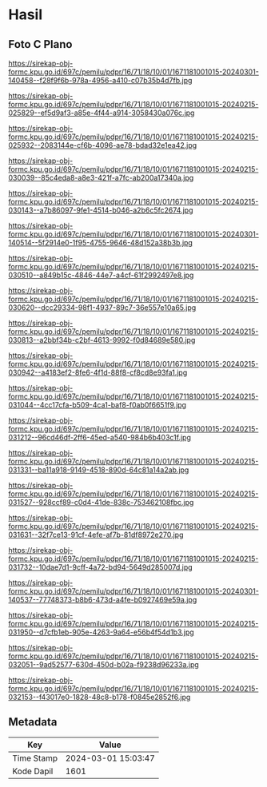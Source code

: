# Hasil

## Foto C Plano

https://sirekap-obj-formc.kpu.go.id/697c/pemilu/pdpr/16/71/18/10/01/1671181001015-20240301-140458--f28f9f6b-978a-4956-a410-c07b35b4d7fb.jpg

https://sirekap-obj-formc.kpu.go.id/697c/pemilu/pdpr/16/71/18/10/01/1671181001015-20240215-025829--ef5d9af3-a85e-4f44-a914-3058430a076c.jpg

https://sirekap-obj-formc.kpu.go.id/697c/pemilu/pdpr/16/71/18/10/01/1671181001015-20240215-025932--2083144e-cf6b-4096-ae78-bdad32e1ea42.jpg

https://sirekap-obj-formc.kpu.go.id/697c/pemilu/pdpr/16/71/18/10/01/1671181001015-20240215-030039--85c4eda8-a8e3-421f-a7fc-ab200a17340a.jpg

https://sirekap-obj-formc.kpu.go.id/697c/pemilu/pdpr/16/71/18/10/01/1671181001015-20240215-030143--a7b86097-9fe1-4514-b046-a2b6c5fc2674.jpg

https://sirekap-obj-formc.kpu.go.id/697c/pemilu/pdpr/16/71/18/10/01/1671181001015-20240301-140514--5f2914e0-1f95-4755-9646-48d152a38b3b.jpg

https://sirekap-obj-formc.kpu.go.id/697c/pemilu/pdpr/16/71/18/10/01/1671181001015-20240215-030510--a849b15c-4846-44e7-a4cf-61f2992497e8.jpg

https://sirekap-obj-formc.kpu.go.id/697c/pemilu/pdpr/16/71/18/10/01/1671181001015-20240215-030620--dcc29334-98f1-4937-89c7-36e557e10a65.jpg

https://sirekap-obj-formc.kpu.go.id/697c/pemilu/pdpr/16/71/18/10/01/1671181001015-20240215-030813--a2bbf34b-c2bf-4613-9992-f0d84689e580.jpg

https://sirekap-obj-formc.kpu.go.id/697c/pemilu/pdpr/16/71/18/10/01/1671181001015-20240215-030942--a4183ef2-8fe6-4f1d-88f8-cf8cd8e93fa1.jpg

https://sirekap-obj-formc.kpu.go.id/697c/pemilu/pdpr/16/71/18/10/01/1671181001015-20240215-031044--4cc17cfa-b509-4ca1-baf8-f0ab0f6651f9.jpg

https://sirekap-obj-formc.kpu.go.id/697c/pemilu/pdpr/16/71/18/10/01/1671181001015-20240215-031212--96cd46df-2ff6-45ed-a540-984b6b403c1f.jpg

https://sirekap-obj-formc.kpu.go.id/697c/pemilu/pdpr/16/71/18/10/01/1671181001015-20240215-031331--ba11a918-9149-4518-890d-64c81a14a2ab.jpg

https://sirekap-obj-formc.kpu.go.id/697c/pemilu/pdpr/16/71/18/10/01/1671181001015-20240215-031527--928ccf89-c0d4-41de-838c-753462108fbc.jpg

https://sirekap-obj-formc.kpu.go.id/697c/pemilu/pdpr/16/71/18/10/01/1671181001015-20240215-031631--32f7ce13-91cf-4efe-af7b-81df8972e270.jpg

https://sirekap-obj-formc.kpu.go.id/697c/pemilu/pdpr/16/71/18/10/01/1671181001015-20240215-031732--10dae7d1-9cff-4a72-bd94-5649d285007d.jpg

https://sirekap-obj-formc.kpu.go.id/697c/pemilu/pdpr/16/71/18/10/01/1671181001015-20240301-140537--77748373-b8b6-473d-a4fe-b0927469e59a.jpg

https://sirekap-obj-formc.kpu.go.id/697c/pemilu/pdpr/16/71/18/10/01/1671181001015-20240215-031950--d7cfb1eb-905e-4263-9a64-e56b4f54d1b3.jpg

https://sirekap-obj-formc.kpu.go.id/697c/pemilu/pdpr/16/71/18/10/01/1671181001015-20240215-032051--9ad52577-630d-450d-b02a-f9238d96233a.jpg

https://sirekap-obj-formc.kpu.go.id/697c/pemilu/pdpr/16/71/18/10/01/1671181001015-20240215-032153--f43017e0-1828-48c8-b178-f0845e2852f6.jpg


## Metadata

| Key        | Value               |
| ---------- | ------------------- |
| Time Stamp | 2024-03-01 15:03:47 |
| Kode Dapil | 1601                |



